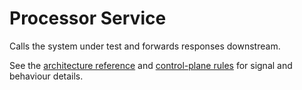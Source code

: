 # Processor Service

Calls the system under test and forwards responses downstream.

See the [architecture reference](../docs/ARCHITECTURE.md) and [control-plane rules](../docs/rules/control-plane-rules.md) for signal and behaviour details.

